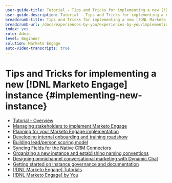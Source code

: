 ```yaml
---
user-guide-title: Tutorial - Tips and Tricks for implementing a new [!DNL Marketo Engage] instance 
user-guide-description: Tutorial - Tips and Tricks for implementing a new [!DNL Marketo Engage] instance 
breadcrumb-title: Tips and Tricks for implementing a new [!DNL Marketo Engage] instance 
breadcrumb-url: /docs/experiences-by-you/experiences-by-you/implementing-new-instance/overview
index: yes
role: Admin
level: Beginner
solution: Marketo Engage
auto-video-transcripts: true
---
```


# Tips and Tricks for implementing a new [!DNL Marketo Engage] instance {#implementing-new-instance}

+ [Tutorial - Overview](./overview.md)
+ [Managing stakeholders to implement Marketo Engage](./managing-stakeholder-communications.md)
+ [Planning for your Marketo Engage implementation](./planning-for-new-implementation.md)
+ [Developing internal onboarding and training roadshow](./internal-training-roadshow.md)
+ [Building lead/person scoring model](./building-person-scoring-model.md)
+ [Syncing Fields for the Native CRM Connectors](./syncing-fields-for-crm-integration.md)
+ [Organizing a new instance and establishing naming conventions](./organizing-new-instance.md)
+ [Designing omnichannel conversational marketing with Dynamic Chat](./designing-omnichannel-conversational-marketing.md)
+ [Getting started on instance governance and documentation](./documenting-your-instance.md)
+ [[!DNL Marketo Engage] Tutorials](https://experienceleague.adobe.com/docs/marketo-learn/tutorials/overview.html?lang=en)
+ [[!DNL Marketo Engage] by You](https://experienceleague.adobe.com/en/docs/experiences-by-you/experiences-by-you/marketo-engage/overview)
